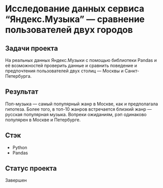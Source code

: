 # Исследование данных сервиса “Яндекс.Музыка” — сравнение пользователей двух городов

## Задачи проекта
На реальных данных Яндекс.Музыки c помощью библиотеки Pandas и её возможностей проверить данные и сравнить поведение и предпочтения пользователей двух столиц — Москвы и Санкт-Петербурга.

## Результат
Поп-музыка — самый популярный жанр в Москве, как и предполагала гипотеза. Более того, в топ-10 жанров встречается близкий жанр — русская популярная музыка. Вопреки ожиданиям, рэп одинаково популярен в Москве и Петербурге.

## Стэк
* Python
* Pandas

## Статус проекта
Завершен
